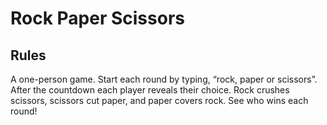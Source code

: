 # Rock Paper Scissors
 
## Rules
A one-person game. 
Start each round by typing, “rock, paper or scissors”. 
After the countdown each player reveals their choice. 
Rock crushes scissors, scissors cut paper, and paper covers rock. 
See who wins each round!
